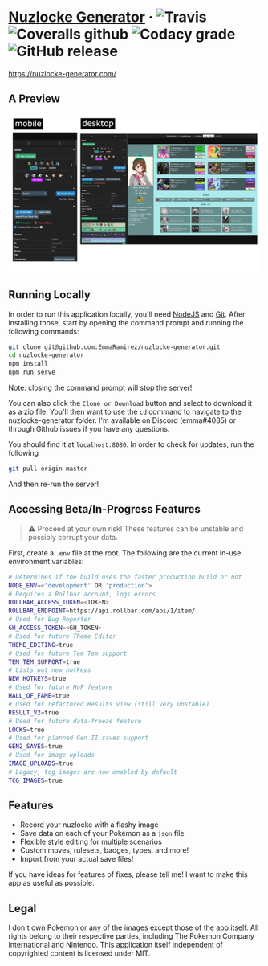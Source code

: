 # [Nuzlocke Generator](https://nuzlocke-generator.com/) · ![Travis](https://img.shields.io/travis/EmmaRamirez/nuzlocke-generator.svg?style=flat-square)  ![Coveralls github](https://img.shields.io/coveralls/github/EmmaRamirez/nuzlocke-generator.svg?style=flat-square) ![Codacy grade](https://img.shields.io/codacy/grade/a41d81bbd4ad4479a0c71a1739707bf4.svg?style=flat-square) ![GitHub release](https://img.shields.io/github/release/EmmaRamirez/nuzlocke-generator.svg?style=flat-square)

https://nuzlocke-generator.com/

## A Preview

![alt](./src/assets/media-six.png)

## Running Locally

In order to run this application locally, you'll need [NodeJS](https://nodejs.org/en/) and [Git](https://git-scm.com/). After installing those, start by opening the command prompt and running the following commands:

```bash
git clone git@github.com:EmmaRamirez/nuzlocke-generator.git
cd nuzlocke-generator
npm install
npm run serve
```

Note: closing the command prompt will stop the server!

You can also click the `Clone or Download` button and select to download it as a zip file. You'll then want to use the `cd` command to navigate to the nuzlocke-generator folder. I'm available on Discord (emma#4085) or through Github issues if you have any questions.

You should find it at `localhost:8080`. In order to check for updates, run the following

```bash
git pull origin master
```

And then re-run the server!

## Accessing Beta/In-Progress Features

> ⚠️ Proceed at your own risk! These features can be unstable and possibly corrupt your data.

First, create a `.env` file at the root. The following are the current in-use environment variables:

```bash
# Determines if the build uses the faster production build or not
NODE_ENV=<'development' OR 'production'>
# Requires a Rollbar account, logs errors
ROLLBAR_ACCESS_TOKEN=<TOKEN>
ROLLBAR_ENDPOINT=https://api.rollbar.com/api/1/item/
# Used for Bug Reporter
GH_ACCESS_TOKEN=<GH_TOKEN>
# Used for future Theme Editor
THEME_EDITING=true
# Used for future Tem Tem support
TEM_TEM_SUPPORT=true
# Lists out new hotkeys
NEW_HOTKEYS=true
# Used for future HoF feature
HALL_OF_FAME=true
# Used for refactored Results view (still very unstable)
RESULT_V2=true
# Used for future data-freeze feature
LOCKS=true
# Used for planned Gen II saves support
GEN2_SAVES=true
# Used for image uploads
IMAGE_UPLOADS=true
# Legacy, tcg images are now enabled by default
TCG_IMAGES=true
```

## Features
- Record your nuzlocke with a flashy image
- Save data on each of your Pokémon as a `json` file
- Flexible style editing for multiple scenarios
- Custom moves, rulesets, badges, types, and more!
- Import from your actual save files!

If you have ideas for features of fixes, please tell me! I want to make this app as useful as possible.

## Legal

I don't own Pokemon or any of the images except those of the app itself. All rights belong to their respective parties, including The Pokemon Company International and Nintendo. This application itself independent of copyrighted content is licensed under MIT.
